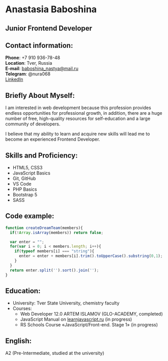 # Anastasia Baboshina
## Junior Frontend Developer
## Contact information:
**Phone**: +7 910 936-78-48 <br>
**Location**: Tver, Russia <br>
**E-mail**: baboshina_nastya@mail.ru<br>
**Telegram**: @nura068<br>
[LinkedIn](https://www.linkedin.com/in/anastasia-baboshina-1b95ba211/)<br>

## Briefly About Myself:
I am interested in web development because this profession provides endless opportunities for professional growth,
in addition, there are a huge number of free, high-quality resources for self-education and a large community of developers. <br>

I believe that my ability to learn and acquire new skills will lead me to become an experienced Frontend Developer.

## Skills and Proficiency:
* HTML5, CSS3
* JavaScript Basics
* Git, GitHub
* VS Code
* PHP Basics
* Bootstrap 5
* SASS

## Code example:
``` javascript
function createDreamTeam(members){
  if(!Array.isArray(members)) return false;

  var enter = "";
  for(var i = 0; i < members.length; i++){
    if(typeof members[i] === "string"){
      enter = enter + members[i].trim().toUpperCase().substring(0,1); 
    }
  }
  return enter.split('').sort().join('');
}
```

## Education:
* University: Tver State University, chemistry faculty
* Courses:
   * Web Developer 12.0 ARTEM ISLAMOV (GLO-ACADEMY, completed)
   * JavaScript Manual on [learnjavascript.ru](learnjavascript.ru) (in progress)
   * RS Schools Course «JavaScript/Front-end. Stage 1» (in progress)

## English:
A2 (Pre-Intermediate, studied at the university)